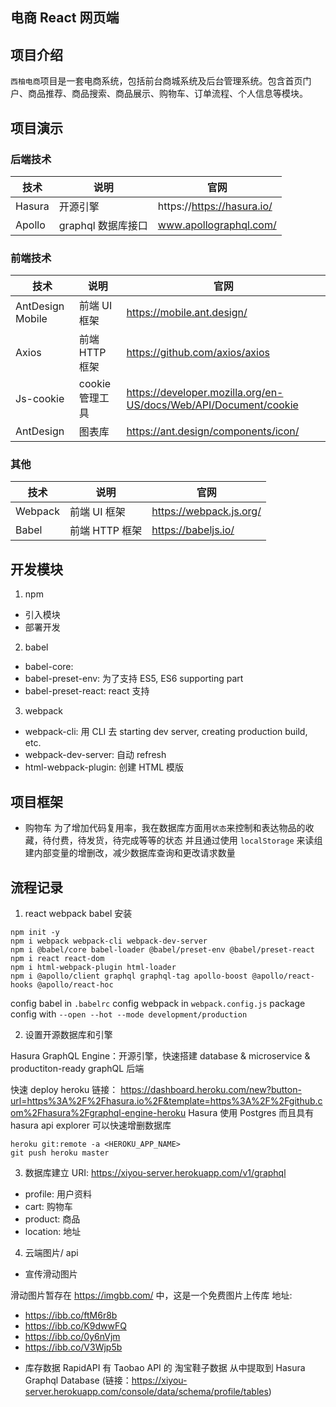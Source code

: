 ## 电商 React 网页端

## 项目介绍

`西柚电商`项目是一套电商系统，包括前台商城系统及后台管理系统。包含首页门户、商品推荐、商品搜索、商品展示、购物车、订单流程、个人信息等模块。

## 项目演示

### 后端技术

| 技术   | 说明               | 官网                       |
| ------ | ------------------ | -------------------------- |
| Hasura | 开源引擎           | https://https://hasura.io/ |
| Apollo | graphql 数据库接口 | www.apollographql.com/     |

### 前端技术

| 技术             | 说明            | 官网                                                             |
| ---------------- | --------------- | ---------------------------------------------------------------- |
| AntDesign Mobile | 前端 UI 框架    | https://mobile.ant.design/                                       |
| Axios            | 前端 HTTP 框架  | https://github.com/axios/axios                                   |
| Js-cookie        | cookie 管理工具 | https://developer.mozilla.org/en-US/docs/Web/API/Document/cookie |
| AntDesign        | 图表库          | https://ant.design/components/icon/                              |

### 其他

| 技术    | 说明           | 官网                    |
| ------- | -------------- | ----------------------- |
| Webpack | 前端 UI 框架   | https://webpack.js.org/ |
| Babel   | 前端 HTTP 框架 | https://babeljs.io/     |

## 开发模块

1. npm

- 引入模块
- 部署开发

2. babel

- babel-core:
- babel-preset-env: 为了支持 ES5, ES6 supporting part
- babel-preset-react: react 支持

3. webpack

- webpack-cli: 用 CLI 去 starting dev server, creating production build, etc.
- webpack-dev-server: 自动 refresh
- html-webpack-plugin: 创建 HTML 模版

## 项目框架

- 购物车
  为了增加代码复用率，我在数据库方面用`状态`来控制和表达物品的收藏，待付费，待发货，待完成等等的状态
  并且通过使用 `localStorage` 来读组建内部变量的增删改，减少数据库查询和更改请求数量

## 流程记录

1. react webpack babel 安装

```
npm init -y
npm i webpack webpack-cli webpack-dev-server
npm i @babel/core babel-loader @babel/preset-env @babel/preset-react
npm i react react-dom
npm i html-webpack-plugin html-loader
npm i @apollo/client graphql graphql-tag apollo-boost @apollo/react-hooks @apollo/react-hoc
```

config babel in `.babelrc`
config webpack in `webpack.config.js`
package config with `--open --hot --mode development/production`

2. 设置开源数据库和引擎

Hasura GraphQL Engine：开源引擎，快速搭建 database & microservice & productiton-ready graphQL 后端

快速 deploy heroku 链接： https://dashboard.heroku.com/new?button-url=https%3A%2F%2Fhasura.io%2F&template=https%3A%2F%2Fgithub.com%2Fhasura%2Fgraphql-engine-heroku
Hasura 使用 Postgres 而且具有 hasura api explorer 可以快速增删数据库

```
heroku git:remote -a <HEROKU_APP_NAME>
git push heroku master
```

3. 数据库建立
   URI: https://xiyou-server.herokuapp.com/v1/graphql

- profile: 用户资料
- cart: 购物车
- product: 商品
- location: 地址

4. 云端图片/ api

- 宣传滑动图片

滑动图片暂存在 https://imgbb.com/ 中，这是一个免费图片上传库
地址:

- https://ibb.co/ftM6r8b
- https://ibb.co/K9dwwFQ
- https://ibb.co/0y6nVjm
- https://ibb.co/V3Wjp5b

* 库存数据
  RapidAPI 有 Taobao API 的 淘宝鞋子数据
  从中提取到 Hasura Graphql Database (链接：https://xiyou-server.herokuapp.com/console/data/schema/profile/tables)
